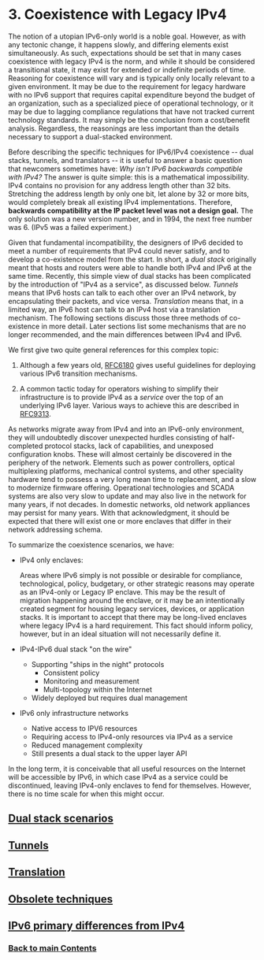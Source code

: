 # 3. Coexistence with Legacy IPv4

The notion of a utopian IPv6-only world is a noble goal. However, as
with any tectonic change, it happens slowly, and differing elements
exist simultaneously. As such, expectations should be set that in many
cases coexistence with legacy IPv4 is the norm, and while it should be
considered a transitional state, it may exist for extended or indefinite
periods of time. Reasoning for coexistence will vary and is typically
only locally relevant to a given environment. It may be due to the
requirement for legacy hardware with no IPv6 support that requires
capital expenditure beyond the budget of an organization, such as a
specialized piece of operational technology, or it may be due to lagging
compliance regulations that have not tracked current technology
standards. It may simply be the conclusion from a cost/benefit analysis.
Regardless, the reasonings are less important than the details necessary
to support a dual-stacked environment.

Before describing the specific techniques for IPv6/IPv4 coexistence --
dual stacks, tunnels, and translators -- it is useful to answer a basic
question that newcomers sometimes have: *Why isn't IPv6 backwards
compatible with IPv4?* The answer is quite simple: this is a
mathematical impossibility. IPv4 contains no provision for any address
length other than 32 bits. Stretching the address length by only one
bit, let alone by 32 or more bits, would completely break all existing
IPv4 implementations. Therefore, __backwards compatibility at the IP
packet level was not a design goal.__ The only solution was a new
version number, and in 1994, the next free number was 6. (IPv5 was a
failed experiment.)

Given that fundamental incompatibility, the designers of IPv6 decided to
meet a number of requirements that IPv4 could never satisfy, and to
develop a co-existence model from the start. In short, a *dual stack*
originally meant that hosts and routers were able to handle both IPv4
and IPv6 at the same time. Recently, this simple view of dual stacks has
been complicated by the introduction of "IPv4 as a service", as
discussed below. *Tunnels* means that IPv6 hosts can talk to each other
over an IPv4 network, by encapsulating their packets, and vice versa.
*Translation* means that, in a limited way, an IPv6 host can talk to an
IPv4 host via a translation mechanism. The following sections discuss
those three methods of co-existence in more detail. Later sections
list some mechanisms that are no longer recommended, and the main
differences between IPv4 and IPv6.

We first give two quite general references for this complex topic:

1. Although a few years old,
   [RFC6180](https://www.rfc-editor.org/info/rfc6180) gives useful
   guidelines for deploying various IPv6 transition mechanisms.

1. A common tactic today for operators wishing to simplify their
   infrastructure is to provide IPv4 as a *service* over the top of an
   underlying IPv6 layer. Various ways to achieve this are described in
   [RFC9313](https://www.rfc-editor.org/info/rfc9313).

As networks migrate away from IPv4 and into an IPv6-only environment,
they will undoubtedly discover unexpected hurdles consisting of
half-completed protocol stacks, lack of capabilities, and unexposed
configuration knobs. These will almost certainly be discovered in the
periphery of the network. Elements such as power controllers, optical
multiplexing platforms, mechanical control systems, and other speciality
hardware tend to possess a very long mean time to replacement, and a
slow to modernize firmware offering. Operational technologies and SCADA
systems are also very slow to update and may also live in the network
for many years, if not decades. In domestic networks, old network
appliances may persist for many years. With that acknowledgment, it
should be expected that there will exist one or more enclaves that
differ in their network addressing schema.

To summarize the coexistence scenarios, we have:

- IPv4 only enclaves:

  Areas where IPv6 simply is not possible or
  desirable for compliance, technological, policy, budgetary, or other
  strategic reasons may operate as an IPv4-only or Legacy IP enclave.
  This may be the result of migration happening around the enclave, or
  it may be an intentionally created segment for housing legacy
  services, devices, or application stacks. It is important to accept
  that there may be long-lived enclaves where legacy IPv4 is a hard
  requirement. This fact should inform policy, however, but in an ideal
  situation will not necessarily define it.

- IPv4-IPv6 dual stack "on the wire"

  - Supporting "ships in the night" protocols
    - Consistent policy
    - Monitoring and measurement
    - Multi-topology within the Internet
  - Widely deployed but requires dual management

- IPv6 only infrastructure networks

  - Native access to IPV6 resources
  - Requiring access to IPv4-only resources via IPv4 as a service
  - Reduced management complexity
  - Still presents a dual stack to the upper layer API

In the long term, it is conceivable that all useful resources on the
Internet will be accessible by IPv6, in which case IPv4 as a service
could be discontinued, leaving IPv4-only enclaves to fend for
themselves. However, there is no time scale for when this might occur.

<!-- Link lines generated automatically; do not delete -->

## [Dual stack scenarios](Dual%20stack%20scenarios.md)

## [Tunnels](Tunnels.md)

## [Translation](Translation.md)

## [Obsolete techniques](Obsolete%20techniques.md)

## [IPv6 primary differences from IPv4](IPv6%20primary%20differences%20from%20IPv4.md)

### [<ins>Back to main Contents</ins>](../Contents.md)
